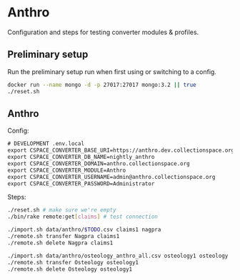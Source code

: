 # Anthro

Configuration and steps for testing converter modules & profiles.

## Preliminary setup

Run the preliminary setup run when first using or switching to a config.

```bash
docker run --name mongo -d -p 27017:27017 mongo:3.2 || true
./reset.sh
```

## Anthro

Config:

```txt
# DEVELOPMENT .env.local
export CSPACE_CONVERTER_BASE_URI=https://anthro.dev.collectionspace.org/cspace-services
export CSPACE_CONVERTER_DB_NAME=nightly_anthro
export CSPACE_CONVERTER_DOMAIN=anthro.collectionspace.org
export CSPACE_CONVERTER_MODULE=Anthro
export CSPACE_CONVERTER_USERNAME=admin@anthro.collectionspace.org
export CSPACE_CONVERTER_PASSWORD=Administrator
```

Steps:

```bash
./reset.sh # make sure we're empty
./bin/rake remote:get[claims] # test connection

./import.sh data/anthro/$TODO.csv claims1 nagpra
./remote.sh transfer Nagpra claims1
./remote.sh delete Nagpra claims1

./import.sh data/anthro/osteology_anthro_all.csv osteology1 osteology
./remote.sh transfer Osteology osteology1
./remote.sh delete Osteology osteology1
```
